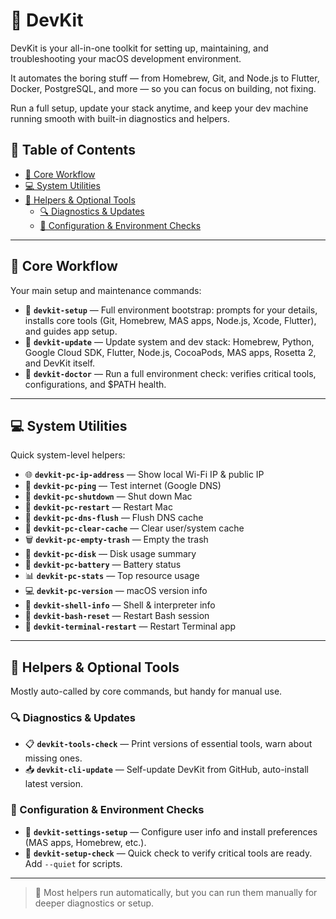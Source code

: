 # 🧰 DevKit

DevKit is your all-in-one toolkit for setting up, maintaining, and troubleshooting your macOS development environment.

It automates the boring stuff — from Homebrew, Git, and Node.js to Flutter, Docker, PostgreSQL, and more — so you can focus on building, not fixing.

Run a full setup, update your stack anytime, and keep your dev machine running smooth with built-in diagnostics and helpers.

## 📑 Table of Contents

- [🚀 Core Workflow](#-core-workflow)
- [💻 System Utilities](#-system-utilities)
- [🧩 Helpers & Optional Tools](#-helpers--optional-tools)
  - [🔍 Diagnostics & Updates](#-diagnostics--updates)
  - [🔧 Configuration & Environment Checks](#-configuration--environment-checks)

---

## 🚀 Core Workflow

Your main setup and maintenance commands:

- 🔧 **`devkit-setup`** — Full environment bootstrap: prompts for your details, installs core tools (Git, Homebrew, MAS apps, Node.js, Xcode, Flutter), and guides app setup.
- 🔄 **`devkit-update`** — Update system and dev stack: Homebrew, Python, Google Cloud SDK, Flutter, Node.js, CocoaPods, MAS apps, Rosetta 2, and DevKit itself.
- 🧪 **`devkit-doctor`** — Run a full environment check: verifies critical tools, configurations, and $PATH health.

---

## 💻 System Utilities

Quick system-level helpers:

- 🌐 **`devkit-pc-ip-address`** — Show local Wi-Fi IP & public IP
- 📡 **`devkit-pc-ping`** — Test internet (Google DNS)
- 📴 **`devkit-pc-shutdown`** — Shut down Mac
- 🔁 **`devkit-pc-restart`** — Restart Mac
- 🧹 **`devkit-pc-dns-flush`** — Flush DNS cache
- 🧼 **`devkit-pc-clear-cache`** — Clear user/system cache
- 🗑️ **`devkit-pc-empty-trash`** — Empty the trash
- 💽 **`devkit-pc-disk`** — Disk usage summary
- 🔋 **`devkit-pc-battery`** — Battery status
- 📊 **`devkit-pc-stats`** — Top resource usage
- 💻 **`devkit-pc-version`** — macOS version info
- 🐚 **`devkit-shell-info`** — Shell & interpreter info
- 🐚 **`devkit-bash-reset`** — Restart Bash session
- 🔁 **`devkit-terminal-restart`** — Restart Terminal app

---

## 🧩 Helpers & Optional Tools

Mostly auto-called by core commands, but handy for manual use.

### 🔍 Diagnostics & Updates

- 📋 **`devkit-tools-check`** — Print versions of essential tools, warn about missing ones.
- 📥 **`devkit-cli-update`** — Self-update DevKit from GitHub, auto-install latest version.

### 🔧 Configuration & Environment Checks

- 🧰 **`devkit-settings-setup`** — Configure user info and install preferences (MAS apps, Homebrew, etc.).
- 🔎 **`devkit-setup-check`** — Quick check to verify critical tools are ready. Add `--quiet` for scripts.

---

> 🧩 Most helpers run automatically, but you can run them manually for deeper diagnostics or setup.
